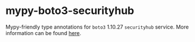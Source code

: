 # mypy-boto3-securityhub

Mypy-friendly type annotations for `boto3` 1.10.27 `securityhub` service.
More information can be found [here](https://github.com/vemel/mypy_boto3).
